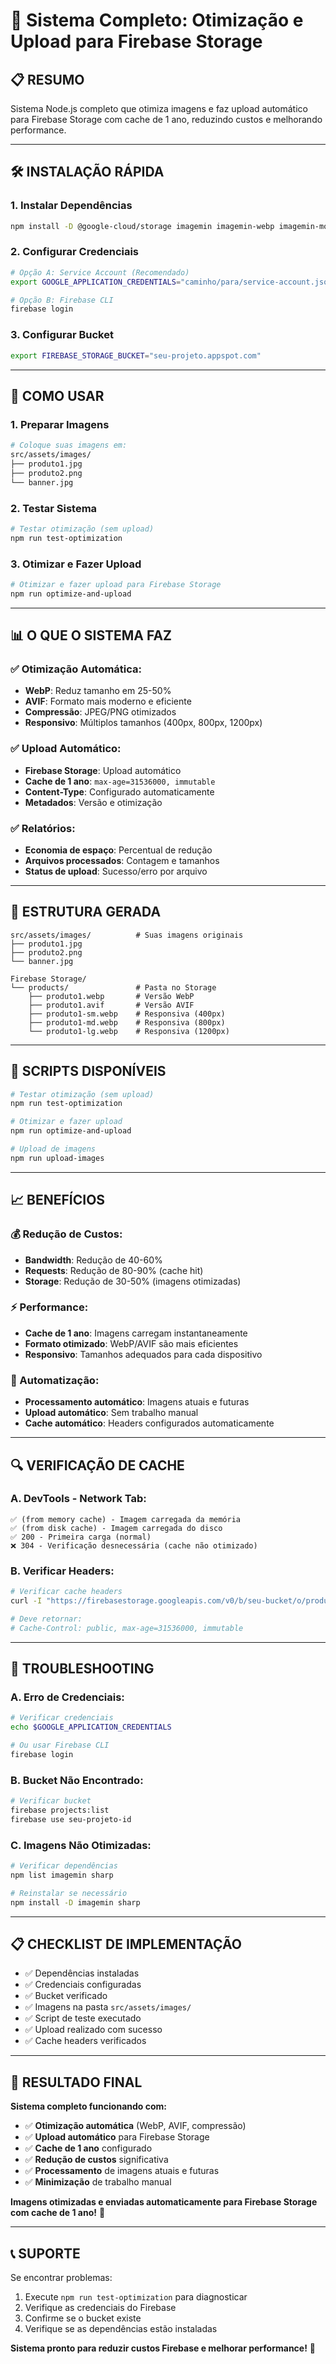 # 🚀 Sistema Completo: Otimização e Upload para Firebase Storage

## 📋 **RESUMO**

Sistema Node.js completo que otimiza imagens e faz upload automático para Firebase Storage com cache de 1 ano, reduzindo custos e melhorando performance.

---

## 🛠️ **INSTALAÇÃO RÁPIDA**

### **1. Instalar Dependências**
```bash
npm install -D @google-cloud/storage imagemin imagemin-webp imagemin-mozjpeg imagemin-pngquant sharp
```

### **2. Configurar Credenciais**
```bash
# Opção A: Service Account (Recomendado)
export GOOGLE_APPLICATION_CREDENTIALS="caminho/para/service-account.json"

# Opção B: Firebase CLI
firebase login
```

### **3. Configurar Bucket**
```bash
export FIREBASE_STORAGE_BUCKET="seu-projeto.appspot.com"
```

---

## 🚀 **COMO USAR**

### **1. Preparar Imagens**
```bash
# Coloque suas imagens em:
src/assets/images/
├── produto1.jpg
├── produto2.png
└── banner.jpg
```

### **2. Testar Sistema**
```bash
# Testar otimização (sem upload)
npm run test-optimization
```

### **3. Otimizar e Fazer Upload**
```bash
# Otimizar e fazer upload para Firebase Storage
npm run optimize-and-upload
```

---

## 📊 **O QUE O SISTEMA FAZ**

### **✅ Otimização Automática:**
- **WebP**: Reduz tamanho em 25-50%
- **AVIF**: Formato mais moderno e eficiente
- **Compressão**: JPEG/PNG otimizados
- **Responsivo**: Múltiplos tamanhos (400px, 800px, 1200px)

### **✅ Upload Automático:**
- **Firebase Storage**: Upload automático
- **Cache de 1 ano**: `max-age=31536000, immutable`
- **Content-Type**: Configurado automaticamente
- **Metadados**: Versão e otimização

### **✅ Relatórios:**
- **Economia de espaço**: Percentual de redução
- **Arquivos processados**: Contagem e tamanhos
- **Status de upload**: Sucesso/erro por arquivo

---

## 📁 **ESTRUTURA GERADA**

```
src/assets/images/          # Suas imagens originais
├── produto1.jpg
├── produto2.png
└── banner.jpg

Firebase Storage/
└── products/               # Pasta no Storage
    ├── produto1.webp       # Versão WebP
    ├── produto1.avif       # Versão AVIF
    ├── produto1-sm.webp    # Responsiva (400px)
    ├── produto1-md.webp    # Responsiva (800px)
    └── produto1-lg.webp    # Responsiva (1200px)
```

---

## 🔧 **SCRIPTS DISPONÍVEIS**

```bash
# Testar otimização (sem upload)
npm run test-optimization

# Otimizar e fazer upload
npm run optimize-and-upload

# Upload de imagens
npm run upload-images
```

---

## 📈 **BENEFÍCIOS**

### **💰 Redução de Custos:**
- **Bandwidth**: Redução de 40-60%
- **Requests**: Redução de 80-90% (cache hit)
- **Storage**: Redução de 30-50% (imagens otimizadas)

### **⚡ Performance:**
- **Cache de 1 ano**: Imagens carregam instantaneamente
- **Formato otimizado**: WebP/AVIF são mais eficientes
- **Responsivo**: Tamanhos adequados para cada dispositivo

### **🔄 Automatização:**
- **Processamento automático**: Imagens atuais e futuras
- **Upload automático**: Sem trabalho manual
- **Cache automático**: Headers configurados automaticamente

---

## 🔍 **VERIFICAÇÃO DE CACHE**

### **A. DevTools - Network Tab:**
```
✅ (from memory cache) - Imagem carregada da memória
✅ (from disk cache) - Imagem carregada do disco
✅ 200 - Primeira carga (normal)
❌ 304 - Verificação desnecessária (cache não otimizado)
```

### **B. Verificar Headers:**
```bash
# Verificar cache headers
curl -I "https://firebasestorage.googleapis.com/v0/b/seu-bucket/o/products%2Fimagem.webp"

# Deve retornar:
# Cache-Control: public, max-age=31536000, immutable
```

---

## 🚨 **TROUBLESHOOTING**

### **A. Erro de Credenciais:**
```bash
# Verificar credenciais
echo $GOOGLE_APPLICATION_CREDENTIALS

# Ou usar Firebase CLI
firebase login
```

### **B. Bucket Não Encontrado:**
```bash
# Verificar bucket
firebase projects:list
firebase use seu-projeto-id
```

### **C. Imagens Não Otimizadas:**
```bash
# Verificar dependências
npm list imagemin sharp

# Reinstalar se necessário
npm install -D imagemin sharp
```

---

## 📋 **CHECKLIST DE IMPLEMENTAÇÃO**

- ✅ Dependências instaladas
- ✅ Credenciais configuradas
- ✅ Bucket verificado
- ✅ Imagens na pasta `src/assets/images/`
- ✅ Script de teste executado
- ✅ Upload realizado com sucesso
- ✅ Cache headers verificados

---

## 🎉 **RESULTADO FINAL**

**Sistema completo funcionando com:**
- ✅ **Otimização automática** (WebP, AVIF, compressão)
- ✅ **Upload automático** para Firebase Storage
- ✅ **Cache de 1 ano** configurado
- ✅ **Redução de custos** significativa
- ✅ **Processamento** de imagens atuais e futuras
- ✅ **Minimização** de trabalho manual

**Imagens otimizadas e enviadas automaticamente para Firebase Storage com cache de 1 ano!** 🚀

---

## 📞 **SUPORTE**

Se encontrar problemas:
1. Execute `npm run test-optimization` para diagnosticar
2. Verifique as credenciais do Firebase
3. Confirme se o bucket existe
4. Verifique se as dependências estão instaladas

**Sistema pronto para reduzir custos Firebase e melhorar performance!** 🎯








